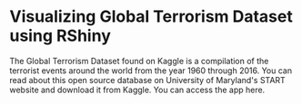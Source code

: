 # Visualizing Global Terrorism Dataset using RShiny
The Global Terrorism Dataset found on Kaggle is a compilation of the terrorist events around the world from the year 1960 through 2016. 
You can read about this open source database on University of Maryland's START website and download it from Kaggle. 
You can access the app here.

